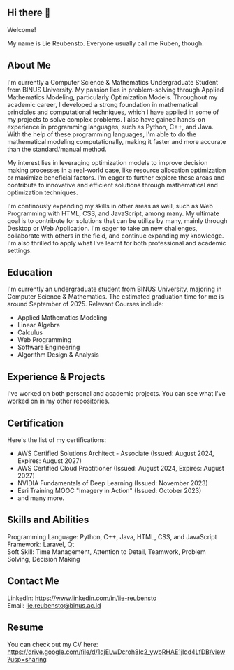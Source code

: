 ## Hi there 👋

Welcome!

My name is Lie Reubensto.
Everyone usually call me Ruben, though.

## About Me
I'm currently a Computer Science & Mathematics Undergraduate Student from BINUS University. My passion lies in problem-solving through Applied Mathematics Modeling, particularly Optimization Models. Throughout my academic career, I developed a strong foundation in mathematical principles and computational techniques, which I have applied in some of my projects to solve complex problems. I also have gained hands-on experience in programming languages, such as Python, C++, and Java. With the help of these programming languages, I'm able to do the mathematical modeling computationally, making it faster and more accurate than the standard/manual method.

My interest lies in leveraging optimization models to improve decision making processes in a real-world case, like resource allocation optimization or maximize beneficial factors. I'm eager to further explore these areas and contribute to innovative and efficient solutions through mathematical and optimization techniques.

I'm continously expanding my skills in other areas as well, such as Web Programming with HTML, CSS, and JavaScript, among many. My ultimate goal is to contribute for solutions that can be utilize by many, mainly through Desktop or Web Application. I'm eager to take on new challenges, collaborate with others in the field, and continue expanding my knowledge. I'm also thrilled to apply what I've learnt for both professional and academic settings.

## Education
I'm currently an undergraduate student from BINUS University, majoring in Computer Science & Mathematics. The estimated graduation time for me is around September of 2025. 
Relevant Courses include:
- Applied Mathematics Modeling
- Linear Algebra
- Calculus
- Web Programming
- Software Engineering
- Algorithm Design & Analysis

## Experience & Projects
I've worked on both personal and academic projects. You can see what I've worked on in my other repositories.

## Certification
Here's the list of my certifications:
- AWS Certified Solutions Architect - Associate (Issued: August 2024, Expires: August 2027)
- AWS Certified Cloud Practitioner (Issued: August 2024, Expires: August 2027)
- NVIDIA Fundamentals of Deep Learning (Issued: November 2023)
- Esri Training MOOC "Imagery in Action" (Issued: October 2023)
- and many more.

## Skills and Abilities
Programming Language: Python, C++, Java, HTML, CSS, and JavaScript <br>
Framework: Laravel, Qt <br>
Soft Skill: Time Management, Attention to Detail, Teamwork, Problem Solving, Decision Making

## Contact Me
Linkedin: https://www.linkedin.com/in/lie-reubensto <br>
Email: lie.reubensto@binus.ac.id

## Resume
You can check out my CV here: https://drive.google.com/file/d/1qjELwDcroh8Ic2_ywbRHAE1jIqd4LfDB/view?usp=sharing

<!--
**Ruben165/Ruben165** is a ✨ _special_ ✨ repository because its `README.md` (this file) appears on your GitHub profile.

Here are some ideas to get you started:

- 🔭 I’m currently working on ...
- 🌱 I’m currently learning ...
- 👯 I’m looking to collaborate on ...
- 🤔 I’m looking for help with ...
- 💬 Ask me about ...
- 📫 How to reach me: ...
- 😄 Pronouns: ...
- ⚡ Fun fact: ...
-->
